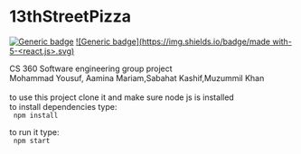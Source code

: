 # 13thStreetPizza
[![Generic badge](https://img.shields.io/badge/Contributors-5-<green>.svg)](https://shields.io/)
[![Generic badge](https://img.shields.io/badge/made with-5-<react.js>.svg)](https://https://reactjs.org/)

CS 360 Software engineering  group project <br>
Mohammad Yousuf, Aamina Mariam,Sabahat Kashif,Muzummil Khan <br>
<br>
to use this project clone it and make sure node js is installed <br>
to install dependencies type: <br>
``` npm install``` <br>

to  run it type: <br>
``` npm start``` <br>
